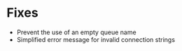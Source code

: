 # Fixes
- Prevent the use of an empty queue name
- Simplified error message for invalid connection strings